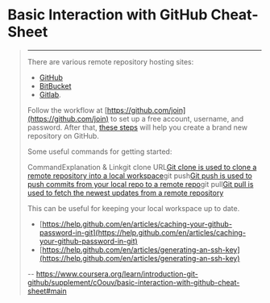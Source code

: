 # Basic Interaction with GitHub Cheat-Sheet
> 
> * * *
> 
> There are various remote repository hosting sites:
> 
> *   [GitHub](http://github.com/)
> *   [BitBucket](https://bitbucket.org/product)
> *   [Gitlab](https://gitlab.com/).
> 
> Follow the workflow at [https://github.com/join](https://github.com/join) to set up a free account, username, and password. After that, [these steps](https://help.github.com/articles/create-a-repo/) will help you create a brand new repository on GitHub.
> 
> Some useful commands for getting started:
> 
> CommandExplanation & Linkgit clone URL[Git clone is used to clone a remote repository into a local workspace](https://git-scm.com/docs/git-clone)git push[Git push is used to push commits from your local repo to a remote repo](https://git-scm.com/docs/git-push)git pull[Git pull is used to fetch the newest updates from a remote repository](https://git-scm.com/docs/git-pull)
> 
> This can be useful for keeping your local workspace up to date.
> 
> *   [https://help.github.com/en/articles/caching-your-github-password-in-git](https://help.github.com/en/articles/caching-your-github-password-in-git)
> *   [https://help.github.com/en/articles/generating-an-ssh-key](https://help.github.com/en/articles/generating-an-ssh-key)
>
> -- https://www.coursera.org/learn/introduction-git-github/supplement/cOouv/basic-interaction-with-github-cheat-sheet#main
